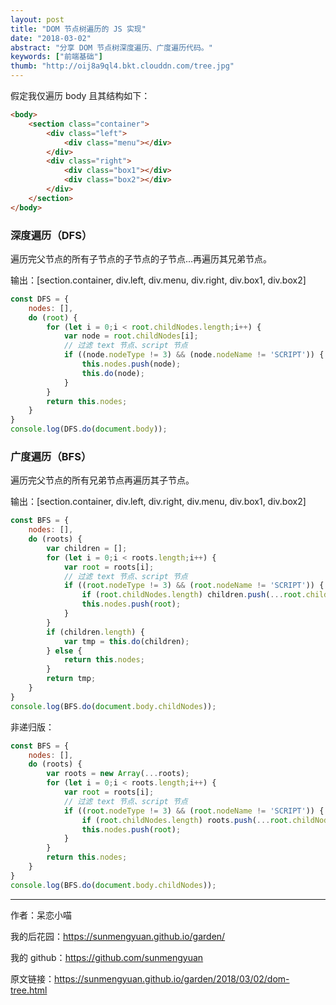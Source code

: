 ```yaml
---
layout: post
title: "DOM 节点树遍历的 JS 实现"
date: "2018-03-02"
abstract: "分享 DOM 节点树深度遍历、广度遍历代码。"
keywords: ["前端基础"]
thumb: "http://oij8a9ql4.bkt.clouddn.com/tree.jpg"
---
```


假定我仅遍历 body 且其结构如下：

```html
<body>
    <section class="container">
        <div class="left">
            <div class="menu"></div>
        </div>
        <div class="right">
            <div class="box1"></div>
            <div class="box2"></div>
        </div>
    </section>
</body>
```

### 深度遍历（DFS）

遍历完父节点的所有子节点的子节点的子节点...再遍历其兄弟节点。

输出：[section.container, div.left, div.menu, div.right, div.box1, div.box2]

```js
const DFS = {
    nodes: [],
    do (root) {
        for (let i = 0;i < root.childNodes.length;i++) {
            var node = root.childNodes[i];
            // 过滤 text 节点、script 节点
            if ((node.nodeType != 3) && (node.nodeName != 'SCRIPT')) {
                this.nodes.push(node);
                this.do(node);
            }
        }
        return this.nodes;
    }
}
console.log(DFS.do(document.body));
```

### 广度遍历（BFS）

遍历完父节点的所有兄弟节点再遍历其子节点。

输出：[section.container, div.left, div.right, div.menu, div.box1, div.box2]

```js
const BFS = {
    nodes: [],
    do (roots) {
        var children = [];
        for (let i = 0;i < roots.length;i++) {
            var root = roots[i];
            // 过滤 text 节点、script 节点
            if ((root.nodeType != 3) && (root.nodeName != 'SCRIPT')) {
                if (root.childNodes.length) children.push(...root.childNodes);
                this.nodes.push(root);
            }
        }
        if (children.length) {
            var tmp = this.do(children);
        } else {
            return this.nodes;
        }
        return tmp;
    }
}
console.log(BFS.do(document.body.childNodes));
```

非递归版：

```js
const BFS = {
    nodes: [],
    do (roots) {
        var roots = new Array(...roots);
        for (let i = 0;i < roots.length;i++) {
            var root = roots[i];
            // 过滤 text 节点、script 节点
            if ((root.nodeType != 3) && (root.nodeName != 'SCRIPT')) {
                if (root.childNodes.length) roots.push(...root.childNodes);
                this.nodes.push(root);
            }
        }
        return this.nodes;
    }
}
console.log(BFS.do(document.body.childNodes));
```

*****

作者：呆恋小喵

我的后花园：<https://sunmengyuan.github.io/garden/>

我的 github：<https://github.com/sunmengyuan>

原文链接：<https://sunmengyuan.github.io/garden/2018/03/02/dom-tree.html>
